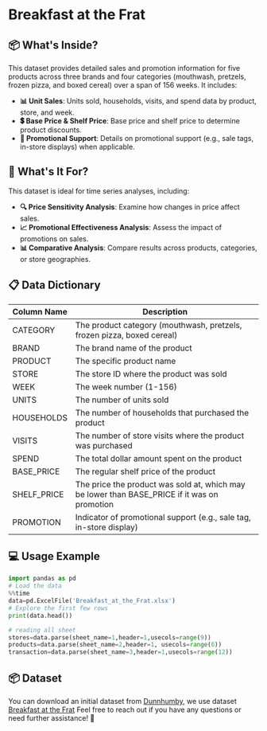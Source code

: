 # Breakfast at the Frat

## 📦 What's Inside?
This dataset provides detailed sales and promotion information for five products across three brands and four categories (mouthwash, pretzels, frozen pizza, and boxed cereal) over a span of 156 weeks. It includes:

- **📊 Unit Sales**: Units sold, households, visits, and spend data by product, store, and week.
- **💲 Base Price & Shelf Price**: Base price and shelf price to determine product discounts.
- **🎯 Promotional Support**: Details on promotional support (e.g., sale tags, in-store displays) when applicable.

## 🎯 What's It For?
This dataset is ideal for time series analyses, including:

- **🔍 Price Sensitivity Analysis**: Examine how changes in price affect sales.
- **📈 Promotional Effectiveness Analysis**: Assess the impact of promotions on sales.
- **📊 Comparative Analysis**: Compare results across products, categories, or store geographies.

## 📋 Data Dictionary

| Column Name  | Description                                                                 |
|--------------|-----------------------------------------------------------------------------|
| CATEGORY     | The product category (mouthwash, pretzels, frozen pizza, boxed cereal)      |
| BRAND        | The brand name of the product                                               |
| PRODUCT      | The specific product name                                                   |
| STORE        | The store ID where the product was sold                                     |
| WEEK         | The week number (1-156)                                                    |
| UNITS        | The number of units sold                                                    |
| HOUSEHOLDS   | The number of households that purchased the product                         |
| VISITS       | The number of store visits where the product was purchased                  |
| SPEND        | The total dollar amount spent on the product                                |
| BASE_PRICE   | The regular shelf price of the product                                      |
| SHELF_PRICE  | The price the product was sold at, which may be lower than BASE_PRICE if it was on promotion |
| PROMOTION    | Indicator of promotional support (e.g., sale tag, in-store display)        |

## 💻 Usage Example

```python
import pandas as pd
# Load the data
%%time
data=pd.ExcelFile('Breakfast_at_the_Frat.xlsx')
# Explore the first few rows
print(data.head())

# reading all sheet
stores=data.parse(sheet_name=1,header=1,usecols=range(9))
products=data.parse(sheet_name=2,header=1, usecols=range(6))
transaction=data.parse(sheet_name=3,header=1,usecols=range(12))
```
## 📦 Dataset
You can download an initial dataset from [Dunnhumby](https://www.dunnhumby.com), we use dataset [Breakfast at the Frat](https://www.dunnhumby.com/source-files)
Feel free to reach out if you have any questions or need further assistance! 🚀
